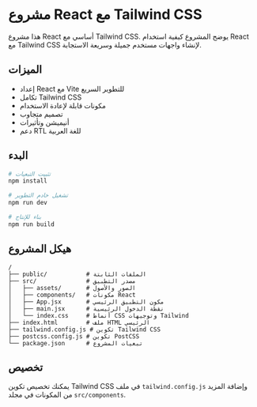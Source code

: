 # مشروع React مع Tailwind CSS

هذا مشروع React أساسي مع Tailwind CSS. يوضح المشروع كيفية استخدام React مع Tailwind CSS لإنشاء واجهات مستخدم جميلة وسريعة الاستجابة.

## الميزات

- إعداد React مع Vite للتطوير السريع
- تكامل Tailwind CSS
- مكونات قابلة لإعادة الاستخدام
- تصميم متجاوب
- أنيميشن وتأثيرات
- دعم RTL للغة العربية

## البدء

```bash
# تثبيت التبعيات
npm install

# تشغيل خادم التطوير
npm run dev

# بناء للإنتاج
npm run build
```

## هيكل المشروع

```
/
├── public/           # الملفات الثابتة
├── src/              # مصدر التطبيق
│   ├── assets/       # الصور والأصول
│   ├── components/   # مكونات React
│   ├── App.jsx       # مكون التطبيق الرئيسي
│   ├── main.jsx      # نقطة الدخول الرئيسية
│   └── index.css     # أنماط CSS وتوجيهات Tailwind
├── index.html        # ملف HTML الرئيسي
├── tailwind.config.js # تكوين Tailwind CSS
├── postcss.config.js # تكوين PostCSS
└── package.json      # تبعيات المشروع
```

## تخصيص

يمكنك تخصيص تكوين Tailwind CSS في ملف `tailwind.config.js` وإضافة المزيد من المكونات في مجلد `src/components`.
